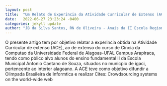 ```yaml
---
layout: post
title:  "Um Relato de Experincia da Atividade Curricular de Extenso (ACE) com Jovens de uma Escola Pblica no Interior de Alagoas"
date:   2022-06-27 23:23:24 -0400
categories: jekyll update
author: "JB da Silva Santos, RN de Oliveira - Anais da II Escola Regional de Computao do , 2022"
---
```

O presente artigo tem por objetivo relatar a experincia obtida na Atividade Curricular de extenso (ACE), ao de extenso do curso de Cincia da Computao da Universidade Federal de Alagoas-UFAL Campus Arapiraca, tendo como pblico alvo alunos do ensino fundamental II da Escola Municipal Antonio Caetano de Souza, situados no municpio de igaci, pertencente ao interior alagoano. A ACE teve como objetivo difundir a Olimpada Brasileira de Informtica e realizar  Cites: Crowdsourcing systems on the world-wide web